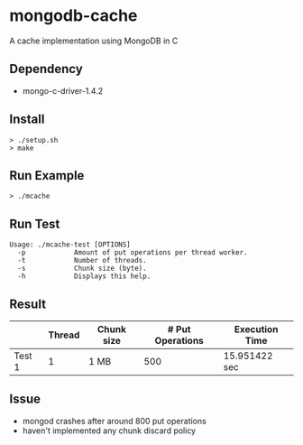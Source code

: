 # mongodb-cache

A cache implementation using MongoDB in C

## Dependency

- mongo-c-driver-1.4.2

## Install

```
> ./setup.sh
> make
```

## Run Example

```
> ./mcache
```

## Run Test

```
Usage: ./mcache-test [OPTIONS]
  -p            Amount of put operations per thread worker.
  -t            Number of threads.
  -s            Chunk size (byte).
  -h            Displays this help.
```

## Result

|        | Thread | Chunk size | # Put Operations | Execution Time |
|--------|--------|------------|------------------|--------------- |
| Test 1 |      1 |       1 MB |              500 |  15.951422 sec |

## Issue

- mongod crashes after around 800 put operations
- haven't implemented any chunk discard policy
